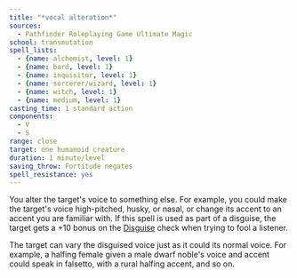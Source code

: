 ```yaml
---
title: "*vocal alteration*"
sources:
  - Pathfinder Roleplaying Game Ultimate Magic
school: transmutation
spell_lists:
  - {name: alchemist, level: 1}
  - {name: bard, level: 1}
  - {name: inquisitor, level: 1}
  - {name: sorcerer/wizard, level: 1}
  - {name: witch, level: 1}
  - {name: medium, level: 1}
casting_time: 1 standard action
components:
  - V
  - S
range: close
target: one humanoid creature
duration: 1 minute/level
saving_throw: Fortitude negates
spell_resistance: yes
---
```


You alter the target's voice to something else. For example, you could make the target's voice high-pitched, husky, or nasal, or change its accent to an accent you are familiar with. If this spell is used as part of a disguise, the target gets a +10 bonus on the [Disguise](/skills/disguise/) check when trying to fool a listener.

The target can vary the disguised voice just as it could its normal voice. For example, a halfing female given a male dwarf noble's voice and accent could speak in falsetto, with a rural halfing accent, and so on.

